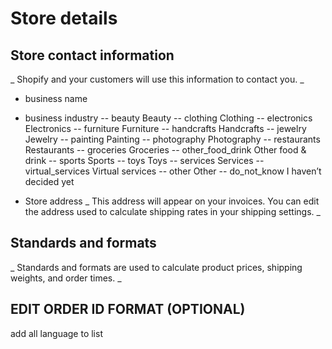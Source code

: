 # Store details

## Store contact information

_ Shopify and your customers will use this information to contact you. _


 - business name
 - business industry
	-- beauty Beauty
	-- clothing Clothing
	-- electronics Electronics
	-- furniture Furniture
	-- handcrafts Handcrafts
	-- jewelry Jewelry
	-- painting Painting
	-- photography Photography
	-- restaurants Restaurants
	-- groceries Groceries
	-- other_food_drink Other food &amp; drink
	-- sports Sports
	-- toys Toys
	-- services Services
	-- virtual_services Virtual services
	-- other Other
	-- do_not_know I haven’t decided yet

 - Store address
 _ This address will appear on your invoices. You can edit the address used to calculate shipping rates in your shipping settings. _



## Standards and formats
_ Standards and formats are used to calculate product prices, shipping weights, and order times. _


## EDIT ORDER ID FORMAT (OPTIONAL)


add all language to list